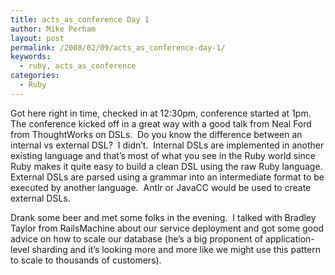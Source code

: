 ```yaml
---
title: acts_as_conference Day 1
author: Mike Perham
layout: post
permalink: /2008/02/09/acts_as_conference-day-1/
keywords:
  - ruby, acts_as_conference
categories:
  - Ruby
---
```

Got here right in time, checked in at 12:30pm, conference started at 1pm.  The conference kicked off in a great way with a good talk from Neal Ford from ThoughtWorks on DSLs.  Do you know the difference between an internal vs external DSL?  I didn&#8217;t.  Internal DSLs are implemented in another existing language and that&#8217;s most of what you see in the Ruby world since Ruby makes it quite easy to build a clean DSL using the raw Ruby language.  External DSLs are parsed using a grammar into an intermediate format to be executed by another language.  Antlr or JavaCC would be used to create external DSLs.

Drank some beer and met some folks in the evening.  I talked with Bradley Taylor from RailsMachine about our service deployment and got some good advice on how to scale our database (he&#8217;s a big proponent of application-level sharding and it&#8217;s looking more and more like we might use this pattern to scale to thousands of customers).